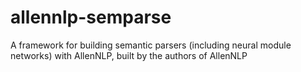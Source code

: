 # allennlp-semparse
A framework for building semantic parsers (including neural module networks) with AllenNLP, built by the authors of AllenNLP
